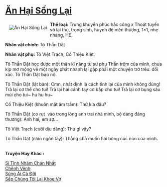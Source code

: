 <a href="https://utruyen.com/an-hai-song-lai/19253/" title="Ăn Hại Sống Lại"><h1>Ăn Hại Sống Lại</h1></a><div style="display:table"><img align="right" style="float: left; padding: 10px;" src="https://utruyen.com/images/story/200x260/an-hai-song-lai.jpg" alt="Ăn Hại Sống Lại"><b>Thể loại:</b> Trung khuyển phúc hắc công x Thoát tuyến vô lại thụ, trọng sinh, huynh đệ niên thượng, 1×1, nhẹ nhàng, HE.<p></p><b>Nhân vật chính:</b> Tô Thần Dật<p></p><b>Nhân vật phụ: </b>Tô Việt Trạch, Cố Thiệu Kiệt.<p></p>Tô Thần Dật học được một thân kĩ năng từ sư phụ Thần trộm của mình, chưa kịp mơ mộng về một ngày phất nhanh lại gặp phải một chuyện trớ trêu: đổi xác. Tô Thần Dật bạo nộ.<p></p>Tô Thần Dật (lật bàn): Cmn, nhất định là cách tỉnh lại của mình không đúng! Trả lại cơ thể cho tui! Trả lại hai cánh tay cơ bắp cho tui! Trả lại cơ bụng sáu múi cho tui~ hu hu hu~<p></p>Cố Thiệu Kiệt (khuôn mặt âm trầm): Thứ kia đâu?<p></p>Tô Thần Dật (co rụt  vào trong lòng anh trai nhà mình, bộ dáng đáng thương): Anh hai, em sợ...<p></p>Tô Việt Trạch (cười dịu dàng): Thứ gì vậy?<p></p>Tô Thần Dật (nhìn ngón tay): Thằng chả muốn hái bông cúc non của mình.</div><p><br><b>Truyện Hay Khác :</b></p><a href="https://utruyen.com/si-tinh-nham-chan-nhat/19249/" alt="Si Tình Nhàm Chán Nhất">Si Tình Nhàm Chán Nhất</a><br/><a href="https://github.com/quanluxury/ngontinh_sac/tree/master/truyenhay/21983/" alt="Chênh Vênh">Chênh Vênh</a><br/><a href="https://truyenngontinhay.wordpress.com/2019/10/03/sung-ai-ca-doi/" alt="Sủng Ái Cả Đời">Sủng Ái Cả Đời</a><br/><a href="https://dammy2019.blogspot.com/2019/11/sep-chung-toi-lai-khoe-vo.html" alt="Sếp Chúng Tôi Lại Khoe Vợ">Sếp Chúng Tôi Lại Khoe Vợ</a><br/>
